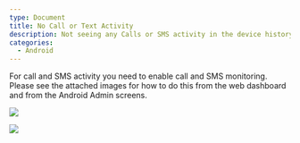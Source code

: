 ```yaml
---
type: Document
title: No Call or Text Activity
description: Not seeing any Calls or SMS activity in the device history?
categories:
  - Android
---
```

For call and SMS activity you need to enable call and SMS monitoring.  Please see the attached images for how to do this from the web dashboard and from the Android Admin screens.

![](/help/img/uploads/9uhmqu7b3o4d42frpcs9392fam4b070du26q50zx0vbtiup94x.png)

![](/help/img/uploads/8ue94v91uv8uakudwycrz2ds7ectf1tmshdfu173pdth7vz0f8.png)
